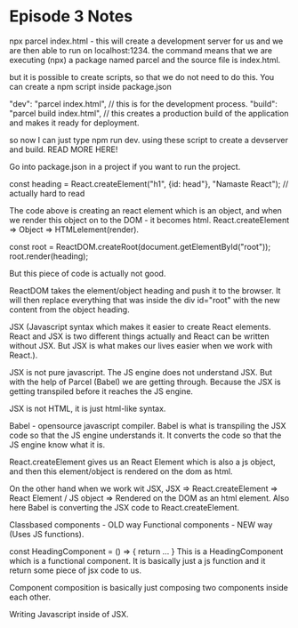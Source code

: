 # Episode 3 Notes

npx parcel index.html - this will create a development server for us and we are then able to run on localhost:1234. the command means that we are executing (npx) a package named parcel and the source file is index.html.

but it is possible to create scripts, so that we do not need to do this. You can create a npm script inside package.json

"dev": "parcel index.html", // this is for the development process.
"build": "parcel build index.html", // this creates a production build of the application and makes it ready for deployment.

so now I can just type npm run dev.
using these script to create a devserver and build. READ MORE HERE!

Go into package.json in a project if you want to run the project.

const heading = React.createElement("h1", {id: head"}, "Namaste React"); // actually hard to read

The code above is creating an react element which is an object, and when we render this object on to the DOM - it becomes html.
React.createElement => Object => HTMLelement(render).

const root = ReactDOM.createRoot(document.getElementById("root"));
root.render(heading);

But this piece of code is actually not good.

ReactDOM takes the element/object heading and push it to the browser. It will then replace everything that was inside the div id="root" with the new content from the object heading.

JSX (Javascript syntax which makes it easier to create React elements. React and JSX is two different things actually and React can be written without JSX. But JSX is what makes our lives easier when we work with React.).

JSX is not pure javascript. The JS engine does not understand JSX. But with the help of Parcel (Babel) we are getting through. Because the JSX is getting transpiled before it reaches the JS engine.

JSX is not HTML, it is just html-like syntax.

Babel - opensource javascript compiler. Babel is what is transpiling the JSX code so that the JS engine understands it. It converts the code so that the JS engine know what it is.

React.createElement gives us an React Element which is also a js object, and then this element/object is rendered on the dom as html.

On the other hand when we work wit JSX,
JSX => React.createElement => React Element / JS object => Rendered on the DOM as an html element.
Also here Babel is converting the JSX code to React.createElement.

Classbased components - OLD way
Functional components - NEW way (Uses JS functions).

const HeadingComponent = () => {
    return ...
}
This is a HeadingComponent which is a functional component. It is basically just a js function and it return some piece of jsx code to us.

Component composition is basically just composing two components inside each other.

Writing Javascript inside of JSX. 